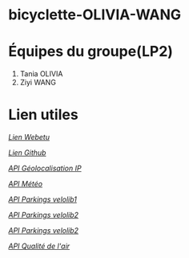 # bicyclette-OLIVIA-WANG

<h1>Équipes du groupe(LP2)</h1>
<ol>
    <li>Tania OLIVIA</li>
    <li>Ziyi WANG</li>
</ol>


<h1>Lien utiles</h1>
<address>
    <p><a href="https://webetu.iutnc.univ-lorraine.fr/www/wang272u/Interop-OLIVIA-WANG/bicyclette/velos.php">Lien Webetu</a></p>
    <p><a href="https://github.com/taniaolivia/bicyclette-OLIVIA-WANG">Lien Github</a></p>
    <p><a href="http://ip-api.com/xml">API Géolocalisation IP</a></p>
    <p><a href="https://www.infoclimat.fr/public-api/gfs/xml?_ll=48.67103,6.15083&_auth=ARsDFFIsBCZRfFtsD3lSe1Q8ADUPeVRzBHgFZgtuAH1UMQNgUTNcPlU5VClSfVZkUn8AYVxmVW0Eb1I2WylSLgFgA25SNwRuUT1bPw83UnlUeAB9DzFUcwR4BWMLYwBhVCkDb1EzXCBVOFQoUmNWZlJnAH9cfFVsBGRSPVs1UjEBZwNkUjIEYVE6WyYPIFJjVGUAZg9mVD4EbwVhCzMAMFQzA2JRMlw5VThUKFJiVmtSZQBpXGtVbwRlUjVbKVIuARsDFFIsBCZRfFtsD3lSe1QyAD4PZA%3D%3D&_c=19f3aa7d766b6ba91191c8be71dd1ab2">API Météo</a></p>
    <p><a href="http://www.velostanlib.fr/service/carto">API Parkings velolib1</a></p>
    <p><a href="http://www.velostanlib.fr/service/stationdetails/nancy/1">API Parkings velolib2</a></p>
    <p><a href="http://www.velostanlib.fr/service/stationdetails/nancy/1">API Parkings velolib2</a></p>
    <p><a href="https://services3.arcgis.com/Is0UwT37raQYl9Jj/arcgis/rest/services/ind_grandest/FeatureServer/0/query?where=1%3D1&objectIds=&time=&geometry=&geometryType=esriGeometryEnvelope&inSR=&spatialRel=esriSpatialRelIntersects&resultType=none&distance=0.0&units=esriSRUnit_Meter&returnGeodetic=false&outFields=*&returnGeometry=true&featureEncoding=esriDefault&multipatchOption=xyFootprint&maxAllowableOffset=&geometryPrecision=&outSR=&datumTransformation=&applyVCSProjection=false&returnIdsOnly=false&returnUniqueIdsOnly=false&returnCountOnly=false&returnExtentOnly=false&returnQueryGeometry=false&returnDistinctValues=false&cacheHint=false&orderByFields=&groupByFieldsForStatistics=&outStatistics=&having=&resultOffset=&resultRecordCount=&returnZ=false&returnM=false&returnExceededLimitFeatures=true&quantizationParameters=&sqlFormat=none&f=pjson&token=">API Qualité de l'air</a> </p>
</address>